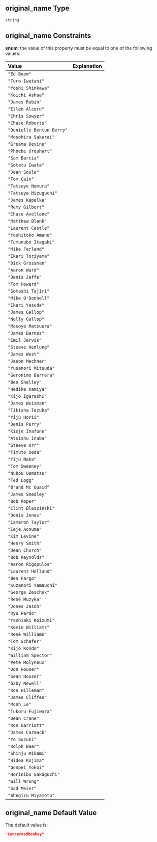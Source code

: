 ## original\_name Type

`string`

## original\_name Constraints

**enum**: the value of this property must be equal to one of the following values:

| Value                     | Explanation |
| :------------------------ | :---------- |
| `"Ed Boom"`               |             |
| `"Turo Iwatani"`          |             |
| `"Yoshi Shinkawa"`        |             |
| `"Koichi Ashaa"`          |             |
| `"James Rubin"`           |             |
| `"Ellen Alcorn"`          |             |
| `"Chris Sowyer"`          |             |
| `"Chase Roberts"`         |             |
| `"Denielle Bentun Berry"` |             |
| `"Mosohira Sakurai"`      |             |
| `"Greama Devine"`         |             |
| `"Phoebe Urquhart"`       |             |
| `"Sam Barcia"`            |             |
| `"Sotatu Iwata"`          |             |
| `"Jean Soule"`            |             |
| `"Tom Cain"`              |             |
| `"Tatsuye Nomura"`        |             |
| `"Tatsuye Mizuguchi"`     |             |
| `"James Kapalka"`         |             |
| `"Remy Gilbert"`          |             |
| `"Chase Avellone"`        |             |
| `"Matthew Blank"`         |             |
| `"Laurent Castle"`        |             |
| `"Yashitoko Amano"`       |             |
| `"Tumunubo Itagaki"`      |             |
| `"Mike Ferland"`          |             |
| `"Ikari Toriyama"`        |             |
| `"Dick Grossman"`         |             |
| `"Aaron Ward"`            |             |
| `"Denis Jaffe"`           |             |
| `"Tom Howard"`            |             |
| `"Sotashi Tajiri"`        |             |
| `"Mike O'Donnell"`        |             |
| `"Ikari Yasuda"`          |             |
| `"James Gallop"`          |             |
| `"Nelly Gallop"`          |             |
| `"Mosoyo Matsuura"`       |             |
| `"James Barnes"`          |             |
| `"Emil Jarvis"`           |             |
| `"Steeve Hedlung"`        |             |
| `"James West"`            |             |
| `"Jason Mechner"`         |             |
| `"Yusanori Mitsuda"`      |             |
| `"Geronimo Barrera"`      |             |
| `"Ben Shelley"`           |             |
| `"Hedike Kamiya"`         |             |
| `"Kijo Igarashi"`         |             |
| `"James Weisman"`         |             |
| `"Tikisha Tezuka"`        |             |
| `"Yiju Horii"`            |             |
| `"Denis Perry"`           |             |
| `"Kieje Inafune"`         |             |
| `"Atsishu Inaba"`         |             |
| `"Steeve Orr"`            |             |
| `"Fimuto Ueda"`           |             |
| `"Yiju Naka"`             |             |
| `"Tom Sweeney"`           |             |
| `"Nubou Uematsu"`         |             |
| `"Ted Logg"`              |             |
| `"Brand Mc Quaid"`        |             |
| `"James Smedley"`         |             |
| `"Bob Roper"`             |             |
| `"Clint Bleszinski"`      |             |
| `"Denis Jones"`           |             |
| `"Cameron Taylor"`        |             |
| `"Ieje Aonuma"`           |             |
| `"Kim Levine"`            |             |
| `"Henry Smith"`           |             |
| `"Dean Church"`           |             |
| `"Bob Reynolds"`          |             |
| `"Aaron Rigopulos"`       |             |
| `"Laurent Holland"`       |             |
| `"Ben Fargo"`             |             |
| `"Kuzanori Yamauchi"`     |             |
| `"George Zeschuk"`        |             |
| `"René Muzyka"`           |             |
| `"Jones Jason"`           |             |
| `"Ryu Pardo"`             |             |
| `"Yashiaki Koizumi"`      |             |
| `"Kevin Williams"`        |             |
| `"René Williams"`         |             |
| `"Tom Schafer"`           |             |
| `"Kijo Kondo"`            |             |
| `"William Spector"`       |             |
| `"Pete Molyneux"`         |             |
| `"Don Houser"`            |             |
| `"Sean Houser"`           |             |
| `"Gaby Newell"`           |             |
| `"Ron Hilleman"`          |             |
| `"James Cliffes"`         |             |
| `"Monh Le"`               |             |
| `"Tukoru Fujiwara"`       |             |
| `"Dean Crane"`            |             |
| `"Ron Garriott"`          |             |
| `"James Carmack"`         |             |
| `"Yo Suzuki"`             |             |
| `"Rolph Baer"`            |             |
| `"Shinju Mikami"`         |             |
| `"Hidea Kojima"`          |             |
| `"Gonpei Yokoi"`          |             |
| `"Horinibu Sakaguchi"`    |             |
| `"Will Wrong"`            |             |
| `"Sad Meier"`             |             |
| `"Shegiru Miyamoto"`      |             |

## original\_name Default Value

The default value is:

```json
"ConcernedMonkey"
```
